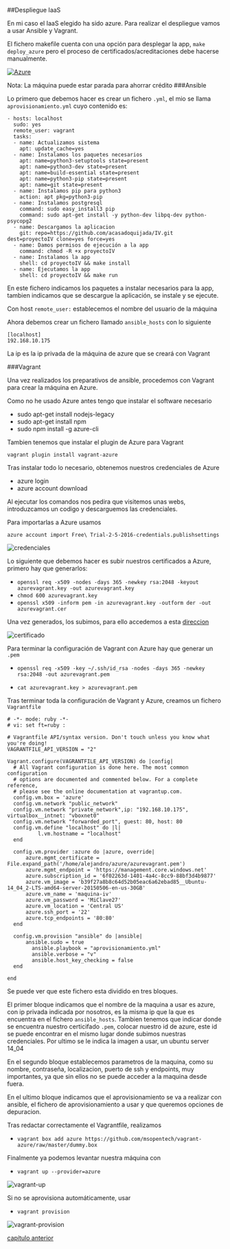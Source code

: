 ##Despliegue IaaS

En mi caso el IaaS elegido ha sido azure. Para realizar el despliegue vamos a usar Ansible y Vagrant. 

El fichero makefile cuenta con una opción para desplegar la app, `make deploy_azure` pero el proceso de certificados/acreditaciones debe hacerse manualmente.

[![Azure](http://azuredeploy.net/deploybutton.png)](http://appbares.cloudapp.net/bares/)

Nota: La máquina puede estar parada para ahorrar crédito
###Ansible

Lo primero que debemos hacer es crear un fichero `.yml`, el mio se llama `aprovisionamiento.yml` cuyo contenido es:

~~~
- hosts: localhost
  sudo: yes
  remote_user: vagrant
  tasks: 
  - name: Actualizamos sistema
    apt: update_cache=yes
  - name: Instalamos los paquetes necesarios
    apt: name=python3-setuptools state=present
    apt: name=python3-dev state=present 
    apt: name=build-essential state=present
    apt: name=python3-pip state=present
    apt: name=git state=present
  - name: Instalamos pip para python3
    action: apt pkg=python3-pip  
  - name: Instalamos postgresql
    command: sudo easy_install3 pip
    command: sudo apt-get install -y python-dev libpq-dev python-psycopg2
  - name: Descargamos la aplicacion
    git: repo=https://github.com/acasadoquijada/IV.git  dest=proyectoIV clone=yes force=yes
  - name: Damos permisos de ejecución a la app
    command: chmod -R +x proyectoIV
  - name: Instalamos la app
    shell: cd proyectoIV && make install
  - name: Ejecutamos la app
    shell: cd proyectoIV && make run
~~~

En este fichero indicamos los paquetes a instalar necesarios para la app, tambien indicamos que se descargue la aplicación, se instale y se ejecute.

Con host `remote_user:` establecemos el nombre del usuario de la máquina

Ahora debemos crear un fichero llamado `ansible_hosts` con lo siguiente

~~~
[localhost]
192.168.10.175
~~~

La ip es la ip privada de la máquina de azure que se creará con Vagrant

###Vagrant

Una vez realizados los preparativos de ansible, procedemos con Vagrant para crear la máquina en Azure.

Como no he usado Azure antes tengo que instalar el software necesario

* sudo apt-get install nodejs-legacy
* sudo apt-get install npm
* sudo npm install -g azure-cli

Tambien tenemos que instalar el plugin de Azure para Vagrant

`vagrant plugin install vagrant-azure`

Tras instalar todo lo necesario, obtenemos nuestros credenciales de Azure

* azure login
* azure account download

Al ejecutar los comandos nos pedira que visitemos unas webs, introduzcamos un codigo y descarguemos las credenciales.

Para importarlas a Azure usamos

`azure account import Free\ Trial-2-5-2016-credentials.publishsettings`

![credenciales](http://i1045.photobucket.com/albums/b460/Alejandro_Casado/Practica%205/credenciales_zpsfgkdjyqk.png)

Lo siguiente que debemos hacer es subir nuestros certificados a Azure, primero hay que generarlos:

* `openssl req -x509 -nodes -days 365 -newkey rsa:2048 -keyout azurevagrant.key -out azurevagrant.key`  
* `chmod 600 azurevagrant.key`
* `openssl x509 -inform pem -in azurevagrant.key -outform der -out azurevagrant.cer`

Una vez generados, los subimos, para ello accedemos a esta [direccion](https://manage.windowsazure.com)

![certificado](http://i1045.photobucket.com/albums/b460/Alejandro_Casado/certificado_zps7s1pnop9.png)

Para terminar la configuración de Vagrant con Azure hay que generar un `.pem`

* `openssl req -x509 -key ~/.ssh/id_rsa -nodes -days 365 -newkey rsa:2048 -out azurevagrant.pem`

* `cat azurevagrant.key > azurevagrant.pem`

Tras terminar toda la configuración de Vagrant y Azure, creamos un fichero `Vagrantfile`

~~~
# -*- mode: ruby -*-
# vi: set ft=ruby :

# Vagrantfile API/syntax version. Don't touch unless you know what you're doing!
VAGRANTFILE_API_VERSION = "2"

Vagrant.configure(VAGRANTFILE_API_VERSION) do |config|
  # All Vagrant configuration is done here. The most common configuration
  # options are documented and commented below. For a complete reference,
  # please see the online documentation at vagrantup.com.
  config.vm.box = 'azure'
  config.vm.network "public_network"
  config.vm.network "private_network",ip: "192.168.10.175", virtualbox__intnet: "vboxnet0"
  config.vm.network "forwarded_port", guest: 80, host: 80
  config.vm.define "localhost" do |l|
          l.vm.hostname = "localhost"
  end
   
  config.vm.provider :azure do |azure, override|
      azure.mgmt_certificate = File.expand_path('/home/alejandro/azure/azurevagrant.pem') 
      azure.mgmt_endpoint = 'https://management.core.windows.net'
      azure.subscription_id = '6f02263d-1401-4a4c-8cc9-88bf3d4b9877'
      azure.vm_image = 'b39f27a8b8c64d52b05eac6a62ebad85__Ubuntu-14_04_2-LTS-amd64-server-20150506-en-us-30GB'
      azure.vm_name = 'maquina-iv' 
      azure.vm_password = 'MiClave27'
      azure.vm_location = 'Central US' 
      azure.ssh_port = '22'
      azure.tcp_endpoints = '80:80'
  end
  
  config.vm.provision "ansible" do |ansible|
      ansible.sudo = true
        ansible.playbook = "aprovisionamiento.yml"
        ansible.verbose = "v"
        ansible.host_key_checking = false
  end

end  
~~~

Se puede ver que este fichero esta dividido en tres bloques.

El primer bloque indicamos que el nombre de la maquina a usar es azure, con ip privada indicada por nosotros, es la misma ip que la que es encuentra en el fichero `ansible_hosts`. Tambien tenemos que indicar donde se encuentra nuestro certicifado `.pem`, colocar nuestro id de azure, este id se puede encontrar en el mismo lugar donde subimos nuestras credenciales. Por ultimo se le indica la imagen a usar, un ubuntu server 14_04

En el segundo bloque establecemos parametros de la maquina, como su nombre, contraseña, localizacion, puerto de ssh y endpoints, muy importantes, ya que sin ellos no se puede acceder a la maquina desde fuera.

En el ultimo bloque indicamos que el aprovisionamiento se va a realizar con ansible, el fichero de aprovisionamiento a usar y que queremos opciones de depuracion.

Tras redactar correctamente el Vagrantfile, realizamos

* `vagrant box add azure https://github.com/msopentech/vagrant-azure/raw/master/dummy.box`


Finalmente ya podemos levantar nuestra máquina con 

* `vagrant up --provider=azure`

![vagrant-up](http://i1045.photobucket.com/albums/b460/Alejandro_Casado/vagrant-up_zpsatf5knak.png)


Si no se aprovisiona automáticamente, usar

* `vagrant provision`

![vagrant-provision](http://i1045.photobucket.com/albums/b460/Alejandro_Casado/vagrant-provider_zpsi3dvxw1c.png
)


[capítulo anterior](documentacion/capitulo7-despliegue-PaaS.md)






